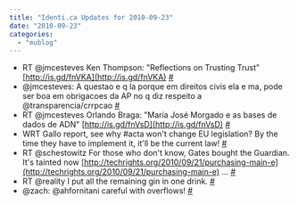 ```yaml
---
title: "Identi.ca Updates for 2010-09-23"
date: "2010-09-23"
categories: 
  - "mublog"
---
```


- RT @jmcesteves Ken Thompson: "Reflections on Trusting Trust" [http://is.gd/fnVKA](http://is.gd/fnVKA) [#](http://identi.ca/notice/51881961)
- @jmcesteves: A questao e q la porque em direitos civis ela e ma, pode ser boa em obrigacoes da AP no q diz respeito a @transparencia/crrpcao [#](http://identi.ca/notice/51882687)
- RT @jmcesteves Orlando Braga: "Maria José Morgado e as bases de dados de ADN" [http://is.gd/fnVsD](http://is.gd/fnVsD) [#](http://identi.ca/notice/51882719)
- WRT Gallo report, see why #acta won't change EU legislation? By the time they have to implement it, it'll be the current law! [#](http://identi.ca/notice/52003441)
- RT @schestowitz For those who don't know, Gates bought the Guardian. It's tainted now [http://techrights.org/2010/09/21/purchasing-main-e](http://techrights.org/2010/09/21/purchasing-main-e) ... [#](http://identi.ca/notice/52028587)
- RT @reality I put all the remaining gin in one drink. [#](http://identi.ca/notice/52058052)
- @zach: @ahfornitani careful with overflows! [#](http://identi.ca/notice/52060610)
